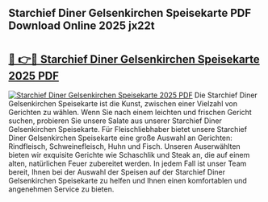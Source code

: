 ## Starchief Diner Gelsenkirchen Speisekarte PDF Download Online 2025 jx22t

# <h2><a href="http://gcagkg7.nevu.top/?p=Starchief+Diner+Gelsenkirchen+Speisekarte">🔗 👉🔴 Starchief Diner Gelsenkirchen Speisekarte 2025 PDF</a></h2>

[![Starchief Diner Gelsenkirchen Speisekarte 2025 PDF](https://i.imgur.com/dBaPXMq.png)](http://gcagkg7.nevu.top/?p=Starchief+Diner+Gelsenkirchen+Speisekarte)
Die Starchief Diner Gelsenkirchen Speisekarte ist die Kunst, zwischen einer Vielzahl von Gerichten zu wählen. Wenn Sie nach einem leichten und frischen Gericht suchen, probieren Sie unsere Salate aus unserer Starchief Diner Gelsenkirchen Speisekarte. Für Fleischliebhaber bietet unsere Starchief Diner Gelsenkirchen Speisekarte eine große Auswahl an Gerichten: Rindfleisch, Schweinefleisch, Huhn und Fisch. Unseren Auserwählten bieten wir exquisite Gerichte wie Schaschlik und Steak an, die auf einem alten, natürlichen Feuer zubereitet werden. In jedem Fall ist unser Team bereit, Ihnen bei der Auswahl der Speisen auf der Starchief Diner Gelsenkirchen Speisekarte zu helfen und Ihnen einen komfortablen und angenehmen Service zu bieten.
